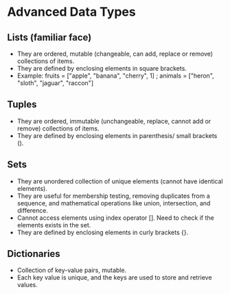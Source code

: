# Advanced Data Types

## Lists (familiar face)
- They are ordered, mutable (changeable, can add, replace or remove) collections of items.
- They are defined by enclosing elements in square brackets.
- Example: fruits = ["apple", "banana", "cherry", 1] ; animals = ["heron", "sloth", "jaguar", "raccon"]


## Tuples
- They are ordered, immutable (unchangeable, replace, cannot add or remove) collections of items.
- They are defined by enclosing elements in parenthesis/ small brackets ().

## Sets
- They are unordered collection of unique elements (cannot have identical elements).
- They are useful for membership testing, removing duplicates from a sequence, and mathematical operations like union, intersection, and difference.
- Cannot access elements using index operator []. Need to check if the elements exists in the set.
- They are defined by enclosing elements in curly brackets {}.

## Dictionaries
- Collection of key-value pairs, mutable.
- Each key value is unique, and the keys are used to store and retrieve values.
